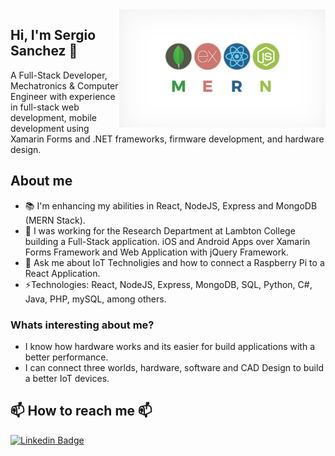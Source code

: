 <img align="right" src="https://github.com/sergiosanchezs/sergiosanchezs/blob/master/img/MERN-Stack.jpg" width="330"/>

## Hi, I'm Sergio Sanchez 👋

A Full-Stack Developer, Mechatronics & Computer Engineer with experience in full-stack web development, mobile development using Xamarin Forms and .NET frameworks, firmware development, and hardware design.

## About me

- 📚 I'm enhancing my abilities in React, NodeJS, Express and MongoDB (MERN Stack).
- 🔭 I was working for the Research Department at Lambton College building a Full-Stack application. iOS and Android Apps over Xamarin Forms Framework and Web Application with jQuery Framework.
- 💬 Ask me about IoT Technoligies and how to connect a Raspberry Pi to a React Application.
- ⚡Technologies: React, NodeJS, Express, MongoDB, SQL, Python, C#, Java, PHP, mySQL, among others.

### Whats interesting about me?

- I know how hardware works and its easier for build applications with a better performance.
- I can connect three worlds, hardware, software and CAD Design to build a better IoT devices.

## 📫 How to reach me 📫

[![Linkedin Badge](https://img.shields.io/badge/-sergiosanchezs-blue?style=flat-square&logo=Linkedin&logoColor=white&link=https://www.linkedin.com/in/sergio-sanchezs/)](https://www.linkedin.com/in/sergio-sanchezs/)

<!--
**sergiosanchezs/sergiosanchezs** is a ✨ _special_ ✨ repository because its `README.md` (this file) appears on your GitHub profile.

Here are some ideas to get you started:

- 🔭 I’m currently working on ...
- 🌱 I’m currently learning ...
- 👯 I’m looking to collaborate on ...
- 🤔 I’m looking for help with ...
- 💬 Ask me about ...
- 📫 How to reach me: ...
- 😄 Pronouns: ...
- ⚡ Fun fact: ...
-->
